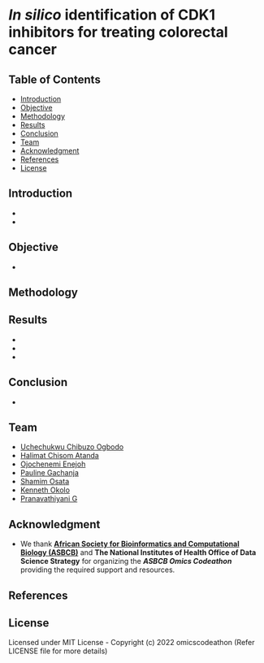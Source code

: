 # ***In silico*** identification of CDK1 inhibitors for treating colorectal cancer



## Table of Contents
- [Introduction](#Introduction)
- [Objective](#Objective)
- [Methodology](#Methodology)
- [Results](#Results)
- [Conclusion](#Conclusion)
- [Team](#Team)
- [Acknowledgment](#Acknowledgment)
- [References](#References)
- [License](#License)


## Introduction

- 
- 

## Objective
- 


## Methodology



## Results
-
-
-


## Conclusion
-

## Team 
- [Uchechukwu Chibuzo Ogbodo](https://github.com/uchechibuzo)
- [Halimat Chisom Atanda](https://github.com/chisomgold)
- [Ojochenemi Enejoh](https://github.com/chennymee)
- [Pauline Gachanja](https://github.com/paulinegachanja)
- [Shamim Osata](https://github.com/osatashamim)
- [Kenneth Okolo](https://github.com/kennethokolo)
- [Pranavathiyani G](https://github.com/pranavathiyani)


## Acknowledgment
- We thank **[African Society for Bioinformatics and Computational Biology (ASBCB)](https://www.asbcb.org/)** and **The National Institutes of Health Office of Data Science Strategy** for organizing the ***ASBCB Omics Codeathon*** providing the required support and resources.


## References


## License

Licensed under MIT License - Copyright (c) 2022 omicscodeathon (Refer LICENSE file for more details)
